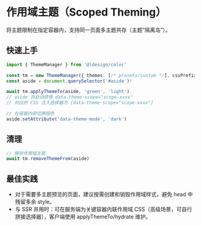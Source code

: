 # 作用域主题（Scoped Theming）

将主题限制在指定容器内，支持同一页面多主题共存（主题“隔离岛”）。

## 快速上手
```ts
import { ThemeManager } from '@ldesign/color'

const tm = new ThemeManager({ themes: [/* presets/custom */], cssPrefix: '--color' })
const aside = document.querySelector('#aside')!

await tm.applyThemeTo(aside, 'green', 'light')
// aside 将自动获得 data-theme-scope="scope-xxxx"
// 对应的 CSS 注入选择器为 [data-theme-scope="scope-xxxx"]

// 在容器内部切换暗色
aside.setAttribute('data-theme-mode', 'dark')
```

## 清理
```ts
// 移除作用域主题
await tm.removeThemeFrom(aside)
```

## 最佳实践
- 对于需要多主题预览的页面，建议按需创建和销毁作用域样式，避免 head 中残留多余 style。
- 与 SSR 并用时：可在服务端为关键容器内联作用域 CSS（高级场景，可自行拼接选择器），客户端使用 applyThemeTo/hydrate 维护。
